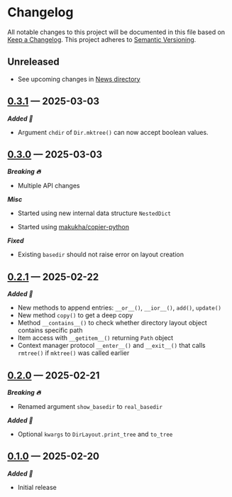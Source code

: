 # Changelog

All notable changes to this project will be documented in this file based on [Keep a Changelog](https://keepachangelog.com/en/1.0.0/). This project adheres to [Semantic Versioning](https://semver.org/spec/v2.0.0.html).

## Unreleased

- See upcoming changes in [News directory](https://github.com/makukha/dirlay/tree/main/NEWS.d)

<!-- scriv-insert-here -->

<a id='changelog-0.3.1'></a>
## [0.3.1](https://github.com/makukha/dirlay/releases/tag/v0.3.1) — 2025-03-03

***Added 🌿***

- Argument `chdir` of `Dir.mktree()` can now accept boolean values.

<a id='changelog-0.3.0'></a>
## [0.3.0](https://github.com/makukha/dirlay/releases/tag/v0.3.0) — 2025-03-03

***Breaking 🔥***

- Multiple API changes

***Misc***

- Started using new internal data structure `NestedDict`

- Started using [makukha/copier-python](https://github.com/makukha/copier-python)

***Fixed***

- Existing `basedir` should not raise error on layout creation

<a id='changelog-0.2.1'></a>
## [0.2.1](https://github.com/makukha/dirlay/releases/tag/v0.2.1) — 2025-02-22

***Added 🌿***

- New methods to append entries: `__or__()`, `__ior__()`, `add()`, `update()`
- New method `copy()` to get a deep copy
- Method `__contains__()` to check whether directory layout object contains specific path
- Item access with `__getitem__()` returning `Path` object
- Context manager protocol `__enter__()` and `__exit__()` that calls `rmtree()` if `mktree()` was called earlier

<a id='changelog-0.2.0'></a>
## [0.2.0](https://github.com/makukha/dirlay/releases/tag/v0.2.0) — 2025-02-21

***Breaking 🔥***

- Renamed argument `show_basedir` to `real_basedir`

***Added 🌿***

- Optional `kwargs` to `DirLayout.print_tree` and `to_tree`

<a id='changelog-0.1.0'></a>
## [0.1.0](https://github.com/makukha/dirlay/releases/tag/v0.1.0) — 2025-02-20

***Added 🌿***

- Initial release
